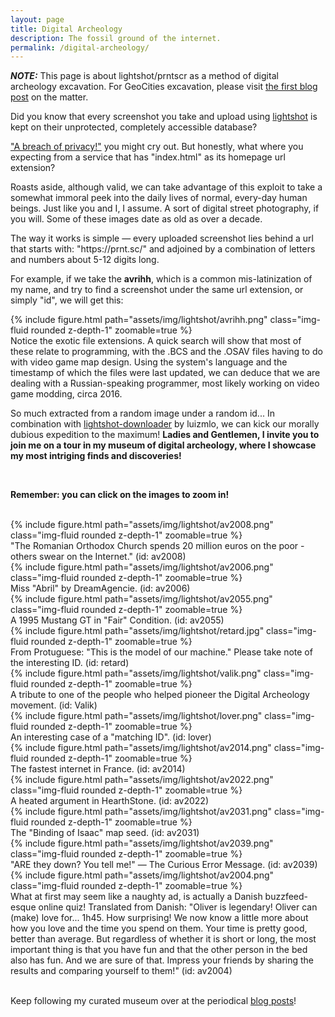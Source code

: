 ```yaml
---
layout: page
title: Digital Archeology
description: The fossil ground of the internet.
permalink: /digital-archeology/
---
```

**_NOTE:_**  This page is about lightshot/prntscr as a method of digital archeology excavation. For GeoCities excavation, please visit <a href="https://avr1h.com/blog/2024/dg1/">the first blog post</a> on the matter. 
<p>Did you know that every screenshot you take and upload using <a href="https://app.prntscr.com/en/index.html">lightshot</a> is kept on their unprotected, completely accessible database?</p>
<p><a href="https://www.wired.co.uk/article/lightshot-chrome-screenshot-app">"A breach of privacy!"</a> you might cry out. But honestly, what where you expecting from a service that has "index.html" as its homepage url extension?</p>
<p>Roasts aside, although valid, we can take advantage of this exploit to take a somewhat immoral peek into the daily lives of normal, every-day human beings. Just like you and I, I assume. A sort of digital street photography, if you will. Some of these images date as old as over a decade.</p>
<p>The way it works is simple — every uploaded screenshot lies behind a url that starts with: "https://prnt.sc/" and adjoined by a combination of letters and numbers about 5-12 digits long.</p>
<p>For example, if we take the <b>avrihh</b>, which is a common mis-latinization of my name, and try to find a screenshot under the same url extension, or simply "id", we will get this:</p>

<div class="row mt-3 text-center">
    <div class="col-sm mt-3 mt-md-0">
        {% include figure.html path="assets/img/lightshot/avrihh.png" class="img-fluid rounded z-depth-1" zoomable=true %}
    </div>
</div>
<div class="caption">
    Notice the exotic file extensions. A quick search will show that most of these relate to programming, with the .BCS and the .OSAV files having to do with video game map design. Using the system's language and the timestamp of which the files were last updated, we can deduce that we are dealing with a Russian-speaking programmer, most likely working on video game modding, circa 2016.
</div>
<p>So much extracted from a random image under a random id... In combination with <a href="https://github.com/luizmlo/py-lightshot-dowloader">lightshot-downloader</a> by luizmlo, we can kick our morally dubious expedition to the maximum! <b>Ladies and Gentlemen, I invite you to join me on a tour in my museum of digital archeology, where I showcase my most intriging finds and discoveries!</b></p>
<br>
<p class="text-center"><b>Remember: you can click on the images to zoom in!</b></p>
<br>
<div class="row mt-3 text-center">
    <div class="col-sm mt-3 mt-md-0">
        {% include figure.html path="assets/img/lightshot/av2008.png" class="img-fluid rounded z-depth-1" zoomable=true %}
        <div class="caption">"The Romanian Orthodox Church spends 20 million euros on the poor - others swear on the Internet." (id: av2008)</div>
    </div>
    <div class="col-sm mt-3 mt-md-0">
        {% include figure.html path="assets/img/lightshot/av2006.png" class="img-fluid rounded z-depth-1" zoomable=true %}
        <div class="caption">Miss "Abril" by DreamAgencie. (id: av2006)</div>
    </div>
</div>
<div class="row mt-3 text-center">
    <div class="col-sm mt-3 mt-md-0">
        {% include figure.html path="assets/img/lightshot/av2055.png" class="img-fluid rounded z-depth-1" zoomable=true %}
        <div class="caption">A 1995 Mustang GT in "Fair" Condition. (id: av2055)</div>
    </div>
</div>
<div class="row mt-3 text-center">
    <div class="col-sm mt-3 mt-md-0">
        {% include figure.html path="assets/img/lightshot/retard.jpg" class="img-fluid rounded z-depth-1" zoomable=true %}
        <div class="caption">From Protuguese: "This is the model of our machine." Please take note of the interesting ID. (id: retard)</div>
    </div>
    <div class="col-sm mt-3 mt-md-0">
        {% include figure.html path="assets/img/lightshot/valik.png" class="img-fluid rounded z-depth-1" zoomable=true %}
        <div class="caption">A tribute to one of the people who helped pioneer the Digital Archeology movement. (id: Valik)</div>
    </div>
    <div class="col-sm mt-3 mt-md-0">
        {% include figure.html path="assets/img/lightshot/lover.png" class="img-fluid rounded z-depth-1" zoomable=true %}
        <div class="caption">An interesting case of a "matching ID". (id: lover)</div>
    </div>
</div>
</div>
<div class="row mt-3 text-center">
    <div class="col-sm mt-3 mt-md-0">
        {% include figure.html path="assets/img/lightshot/av2014.png" class="img-fluid rounded z-depth-1" zoomable=true %}
        <div class="caption">The fastest internet in France. (id: av2014)</div>
    </div>
</div>

<div class="row mt-3 text-center">
    <div class="col-sm mt-3 mt-md-0">
        {% include figure.html path="assets/img/lightshot/av2022.png" class="img-fluid rounded z-depth-1" zoomable=true %}
        <div class="caption">A heated argument in HearthStone. (id: av2022)</div>
    </div>
    <div class="col-sm mt-3 mt-md-0">
        {% include figure.html path="assets/img/lightshot/av2031.png" class="img-fluid rounded z-depth-1" zoomable=true %}
        <div class="caption">The "Binding of Isaac" map seed. (id: av2031)</div>
    </div>
</div>
<div class="row mt-3 text-center">
    <div class="col-sm mt-3 mt-md-0">
        {% include figure.html path="assets/img/lightshot/av2039.png" class="img-fluid rounded z-depth-1" zoomable=true %}
        <div class="caption">"ARE they down? You tell me!" — The Curious Error Message. (id: av2039)</div>
    </div>
</div>
<div class="row mt-3 text-center">
    <div class="col-sm mt-3 mt-md-0">
        {% include figure.html path="assets/img/lightshot/av2004.png" class="img-fluid rounded z-depth-1" zoomable=true %}
        <div class="caption">What at first may seem like a naughty ad, is actually a Danish buzzfeed-esque online quiz! Translated from Danish: "Oliver is legendary!
        Oliver can (make) love for... 1h45. How surprising! We now know a little more about how you love and the time you spend on them. Your time is pretty good, better than average. But regardless of whether it is short or long, the most important thing is that you have fun and that the other person in the bed also has fun. And we are sure of that. Impress your friends by sharing the results and comparing yourself to them!" (id: av2004)</div>
    </div>
</div>
<br>
<p>Keep following my curated museum over at the periodical <a href="https://avr1h.com/blog/tag/digital-archeology">blog posts</a>!</p>
